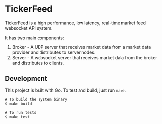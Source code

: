 # TickerFeed

TickerFeed is a high performance, low latency, real-time market feed websocket API system.

It has two main components:

1. Broker - A UDP server that receives market data from a market data provider and distributes to server nodes.
2. Server - A websocket server that receives market data from the broker and distributes to clients.

## Development

This project is built with Go. To test and build, just run `make`.

```shell
# To build the system binary
$ make build

# To run tests
$ make test
```